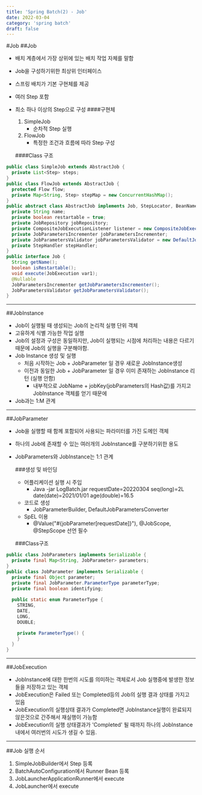 ```yaml
---
title: 'Spring Batch(2) - Job'
date: 2022-03-04
category: 'spring batch'
draft: false
---
```


#Job
##Job
- 배치 계층에서 가장 상위에 있는 배치 작업 자체를 말함
- Job을 구성하기위한 최상위 인터페이스
- 스프링 배치가 기본 구현체를 제공
- 여러 Step 포함
- 최소 하나 이상의 Step으로 구성
    ####구현체
    1. SimpleJob
        - 순차적 Step 실행
    2. FlowJob
        - 특정한 조건과 흐름에 따라 Step 구성
  
  ####Class 구조
```java
public class SimpleJob extends AbstractJob {
  private List<Step> steps;
}
public class FlowJob extends AbstractJob {
  protected Flow flow;
  private Map<String, Step> stepMap = new ConcurrentHashMap();
}
public abstract class AbstractJob implements Job, StepLocator, BeanNameAware, InitializingBean {
  private String name;
  private boolean restartable = true;
  private JobRepository jobRepository;
  private CompositeJobExecutionListener listener = new CompositeJobExecutionListener();
  private JobParametersIncrementer jobParametersIncrementer;
  private JobParametersValidator jobParametersValidator = new DefaultJobParametersValidator();
  private StepHandler stepHandler;
}
public interface Job {
  String getName();
  boolean isRestartable();
  void execute(JobExecution var1);
  @Nullable
  JobParametersIncrementer getJobParametersIncrementer();
  JobParametersValidator getJobParametersValidator();
}
```


---

##JobInstance
- Job이 실행될 때 생성되는 Job의 논리적 실행 단위 객체
- 고유하게 식별 가능한 작업 실행
- Job의 설정과 구성은 동일하지만, Job이 실행되는 시점에 처리하는 내용은 다르기 때문에 Job의 실행을 구분해야함.
- Job Instance 생성 및 실행
  - 처음 시작하는 Job + JobParameter 일 경우 새로운 JobInstance생성
  - 이전과 동일한 Job + JobParameter 일 경우 이미 존재하는 JobInstance 리턴 (실행 안함)
    - 내부적으로 JobName + jobKey(jobParameters의 Hash값)를 가지고 JobInstance 객체를 얻기 때문에
- Job과는 1:M 관계

---
  
##JobParameter
- Job을 실행할 때 함께 포함되어 사용되는 파라미터를 가진 도메인 객체
- 하나의 Job에 존재할 수 있는 여러개의 JobInstance를 구분하기위한 용도
- JobParameters와 JobInstance는 1:1 관계

  ###생성 및 바인딩
  - 어플리케이션 실행 시 주입 
    - Java -jar LogBatch.jar requestDate=20220304 seq(long)=2L date(date)=2021/01/01 age(double)=16.5
  - 코드로 생성
    - JobParameterBuilder, DefaultJobParametersConverter
  - SpEL 이용
    - @Value("#{jobParameter[requestDate]}"), @JobScope, @StepScope 선언 필수
    
  ###Class구조
```java
public class JobParameters implements Serializable {
  private final Map<String, JobParameter> parameters;
}
public class JobParameter implements Serializable {
  private final Object parameter;
  private final JobParameter.ParameterType parameterType;
  private final boolean identifying;
  
  public static enum ParameterType {
    STRING,
    DATE,
    LONG,
    DOUBLE;

    private ParameterType() {
    }
  }
}

```
---

##JobExecution
- JobInstance에 대한 한번의 시도를 의미하는 객체로서 Job 실행중에 발생한 정보들을 저장하고 있는 객체
- JobExecution은 Failed 또는 Completed등의 Job의 실행 결과 상태를 가지고 있음
- JobExecution의 실행상태 결과가 Completed면 JobInstance실행이 완료되지 않은것으로 간주해서 재실행이 가능함
- JobExecution의 실행 상태결과가 'Completed' 될 때까지 하나의 JobInstance 내에서 여러번의 시도가 생길 수 있음.

---

##Job 실행 순서
1. SimpleJobBuilder에서 Step 등록
1. BatchAutoConfiguration에서 Runner Bean 등록
1. JobLauncherApplicationRunner에서 execute
1. JobLauncher에서 execute
